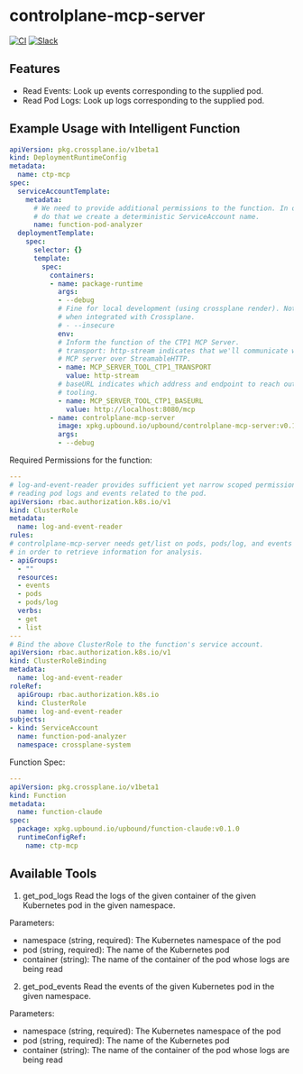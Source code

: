 # controlplane-mcp-server
[![CI](https://github.com/upbound/controlplane-mcp-server/actions/workflows/ci.yaml/badge.svg)](https://github.com/upbound/controlplane-mcp-server/actions/workflows/ci.yaml)
[![Slack](https://img.shields.io/badge/slack-upbound_crossplane-purple?logo=slack)](https://crossplane.slack.com/archives/C01TRKD4623)

## Features

* Read Events: Look up events corresponding to the supplied pod.
* Read Pod Logs: Look up logs corresponding to the supplied pod.

## Example Usage with Intelligent Function
```yaml
apiVersion: pkg.crossplane.io/v1beta1
kind: DeploymentRuntimeConfig
metadata:
  name: ctp-mcp
spec:
  serviceAccountTemplate:
    metadata:
      # We need to provide additional permissions to the function. In order to
      # do that we create a deterministic ServiceAccount name.
      name: function-pod-analyzer
  deploymentTemplate:
    spec:
      selector: {}
      template:
        spec:
          containers:
          - name: package-runtime
            args:
            - --debug
            # Fine for local development (using crossplane render). Not fine
            # when integrated with Crossplane.
            # - --insecure
            env:
            # Inform the function of the CTP1 MCP Server.
            # transport: http-stream indicates that we'll communicate with the
            # MCP server over StreamableHTTP.
            - name: MCP_SERVER_TOOL_CTP1_TRANSPORT
              value: http-stream
            # baseURL indicates which address and endpoint to reach out to for
            # tooling.
            - name: MCP_SERVER_TOOL_CTP1_BASEURL
              value: http://localhost:8080/mcp
          - name: controlplane-mcp-server
            image: xpkg.upbound.io/upbound/controlplane-mcp-server:v0.1.0
            args:
            - --debug
```

Required Permissions for the function:
```yaml
---
# log-and-event-reader provides sufficient yet narrow scoped permissions for
# reading pod logs and events related to the pod.
apiVersion: rbac.authorization.k8s.io/v1
kind: ClusterRole
metadata:
  name: log-and-event-reader
rules:
# controlplane-mcp-server needs get/list on pods, pods/log, and events
# in order to retrieve information for analysis.
- apiGroups:
  - ""
  resources:
  - events
  - pods
  - pods/log
  verbs:
  - get
  - list
---
# Bind the above ClusterRole to the function's service account.
apiVersion: rbac.authorization.k8s.io/v1
kind: ClusterRoleBinding
metadata:
  name: log-and-event-reader
roleRef:
  apiGroup: rbac.authorization.k8s.io
  kind: ClusterRole
  name: log-and-event-reader
subjects:
- kind: ServiceAccount
  name: function-pod-analyzer
  namespace: crossplane-system
```

Function Spec:
```yaml
---
apiVersion: pkg.crossplane.io/v1beta1
kind: Function
metadata:
  name: function-claude
spec:
  package: xpkg.upbound.io/upbound/function-claude:v0.1.0
  runtimeConfigRef:
    name: ctp-mcp
```

## Available Tools

1. get_pod_logs
Read the logs of the given container of the given Kubernetes pod in the given namespace.

Parameters:

* namespace (string, required): The Kubernetes namespace of the pod
* pod (string, required): The name of the Kubernetes pod
* container (string): The name of the container of the pod whose logs are being
read

2. get_pod_events
Read the events of the given Kubernetes pod in the given namespace.

Parameters:
* namespace (string, required): The Kubernetes namespace of the pod
* pod (string, required): The name of the Kubernetes pod
* container (string): The name of the container of the pod whose logs are being
read